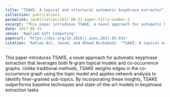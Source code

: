 ```yaml
---
title: "TSAKE: A topical and structural automatic keyphrase extractor"
collection: publications
permalink: /publication/2017-08-31-paper-title-number-2
excerpt: 'This paper introduces TSAKE, a novel approach for automatic keyphrase extraction that leverages both N-gram topical models and co-occurrence graphs. Unlike traditional methods, TSAKE weights edges in the co-occurrence graph using the topic model and applies network analysis to identify finer-grained sub-topics. By incorporating these insights, TSAKE outperforms baseline techniques and state-of-the-art models in keyphrase extraction tasks.'
date: 2017-08-31
venue: 'Applied Soft Computing'
paperurl: 'https://doi.org/10.1016/j.asoc.2017.05.014'
citation: 'Rafiei-Asl, Javad, and Ahmad Nickabadi. "TSAKE: A topical and structural automatic keyphrase extractor." Applied soft computing 58 (2017): 620-630.'
---
```


This paper introduces TSAKE, a novel approach for automatic keyphrase extraction that leverages both N-gram topical models and co-occurrence graphs. Unlike traditional methods, TSAKE weights edges in the co-occurrence graph using the topic model and applies network analysis to identify finer-grained sub-topics. By incorporating these insights, TSAKE outperforms baseline techniques and state-of-the-art models in keyphrase extraction tasks

